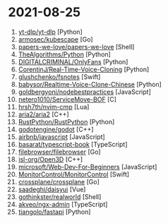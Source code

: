 # 2021-08-25

1. [yt-dlp/yt-dlp](https://github.com/yt-dlp/yt-dlp "A youtube-dl fork with additional features and fixes") [Python]
2. [armosec/kubescape](https://github.com/armosec/kubescape "kubescape is the first tool for testing if Kubernetes is deployed securely as defined in Kubernetes Hardening Guidance by to NSA and CISA (https://www.nsa.gov/News-Features/Feature-Stories/Article-View/Article/2716980/nsa-cisa-release-kubernetes-hardening-guidance/)") [Go]
3. [papers-we-love/papers-we-love](https://github.com/papers-we-love/papers-we-love "Papers from the computer science community to read and discuss.") [Shell]
4. [TheAlgorithms/Python](https://github.com/TheAlgorithms/Python "All Algorithms implemented in Python") [Python]
5. [DIGITALCRIMINAL/OnlyFans](https://github.com/DIGITALCRIMINAL/OnlyFans "Scrape all the media from an OnlyFans account - Updated regularly") [Python]
6. [CorentinJ/Real-Time-Voice-Cloning](https://github.com/CorentinJ/Real-Time-Voice-Cloning "Clone a voice in 5 seconds to generate arbitrary speech in real-time") [Python]
7. [glushchenko/fsnotes](https://github.com/glushchenko/fsnotes "Notes manager for macOS/iOS") [Swift]
8. [babysor/Realtime-Voice-Clone-Chinese](https://github.com/babysor/Realtime-Voice-Clone-Chinese "🚀AI拟声: 5秒内克隆您的声音并生成任意语音内容 Clone a voice in 5 seconds to generate arbitrary speech in real-time") [Python]
9. [goldbergyoni/nodebestpractices](https://github.com/goldbergyoni/nodebestpractices "✅ The Node.js best practices list (August 2021)") [JavaScript]
10. [netero1010/ServiceMove-BOF](https://github.com/netero1010/ServiceMove-BOF "New lateral movement technique by abusing Windows Perception Simulation Service to achieve DLL hijacking code execution.") [C]
11. [hrsh7th/nvim-cmp](https://github.com/hrsh7th/nvim-cmp "A completion plugin for neovim coded by Lua.") [Lua]
12. [aria2/aria2](https://github.com/aria2/aria2 "aria2 is a lightweight multi-protocol & multi-source, cross platform download utility operated in command-line. It supports HTTP/HTTPS, FTP, SFTP, BitTorrent and Metalink.") [C++]
13. [RustPython/RustPython](https://github.com/RustPython/RustPython "A Python Interpreter written in Rust") [Python]
14. [godotengine/godot](https://github.com/godotengine/godot "Godot Engine – Multi-platform 2D and 3D game engine") [C++]
15. [airbnb/javascript](https://github.com/airbnb/javascript "JavaScript Style Guide") [JavaScript]
16. [basarat/typescript-book](https://github.com/basarat/typescript-book "📚 The definitive guide to TypeScript and possibly the best TypeScript book 📖. Free and Open Source 🌹") [TypeScript]
17. [filebrowser/filebrowser](https://github.com/filebrowser/filebrowser "📂 Web File Browser") [Go]
18. [isl-org/Open3D](https://github.com/isl-org/Open3D "Open3D: A Modern Library for 3D Data Processing") [C++]
19. [microsoft/Web-Dev-For-Beginners](https://github.com/microsoft/Web-Dev-For-Beginners "24 Lessons, 12 Weeks, Get Started as a Web Developer") [JavaScript]
20. [MonitorControl/MonitorControl](https://github.com/MonitorControl/MonitorControl "🖥 Control your external monitor brightness & volume on your Mac") [Swift]
21. [crossplane/crossplane](https://github.com/crossplane/crossplane "Manage any infrastructure your applications need directly from Kubernetes") [Go]
22. [saadeghi/daisyui](https://github.com/saadeghi/daisyui "⭐️ ⭐️ ⭐️ ⭐️ ⭐️  Tailwind Components") [Vue]
23. [gothinkster/realworld](https://github.com/gothinkster/realworld "The mother of all demo apps — Exemplary fullstack Medium.com clone powered by React, Angular, Node, Django, and many more 🏅") [Shell]
24. [akveo/ngx-admin](https://github.com/akveo/ngx-admin "Customizable admin dashboard template based on Angular 10+") [TypeScript]
25. [tiangolo/fastapi](https://github.com/tiangolo/fastapi "FastAPI framework, high performance, easy to learn, fast to code, ready for production") [Python]
